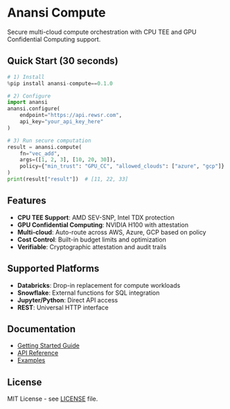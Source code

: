 # Anansi Compute

Secure multi-cloud compute orchestration with CPU TEE and GPU Confidential Computing support.

## Quick Start (30 seconds)

```python
# 1) Install
%pip install anansi-compute==0.1.0

# 2) Configure
import anansi
anansi.configure(
    endpoint="https://api.rewsr.com",
    api_key="your_api_key_here"
)

# 3) Run secure computation
result = anansi.compute(
    fn="vec_add",
    args=([1, 2, 3], [10, 20, 30]),
    policy={"min_trust": "GPU_CC", "allowed_clouds": ["azure", "gcp"]}
)
print(result["result"])  # [11, 22, 33]
```

## Features

- **CPU TEE Support**: AMD SEV-SNP, Intel TDX protection
- **GPU Confidential Computing**: NVIDIA H100 with attestation
- **Multi-cloud**: Auto-route across AWS, Azure, GCP based on policy
- **Cost Control**: Built-in budget limits and optimization
- **Verifiable**: Cryptographic attestation and audit trails

## Supported Platforms

- **Databricks**: Drop-in replacement for compute workloads
- **Snowflake**: External functions for SQL integration
- **Jupyter/Python**: Direct API access
- **REST**: Universal HTTP interface

## Documentation

- [Getting Started Guide](https://docs.rewsr.com/getting-started)
- [API Reference](https://docs.rewsr.com/api)
- [Examples](https://github.com/rewsr/anansi-compute/tree/main/examples)

## License

MIT License - see [LICENSE](LICENSE) file.